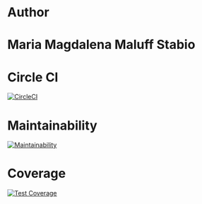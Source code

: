 # Author

# Maria Magdalena Maluff Stabio

# Circle CI

[![CircleCI](https://dl.circleci.com/status-badge/img/gh/um-computacion-tm/ajedrez-2024-MaguiMaluff/tree/main.svg?style=svg)](https://dl.circleci.com/status-badge/redirect/gh/um-computacion-tm/ajedrez-2024-MaguiMaluff/tree/main)

# Maintainability

[![Maintainability](https://api.codeclimate.com/v1/badges/b59b127437142b0adc83/maintainability)](https://codeclimate.com/github/um-computacion-tm/ajedrez-2024-MaguiMaluff/maintainability)

# Coverage

[![Test Coverage](https://api.codeclimate.com/v1/badges/b59b127437142b0adc83/test_coverage)](https://codeclimate.com/github/um-computacion-tm/ajedrez-2024-MaguiMaluff/test_coverage)